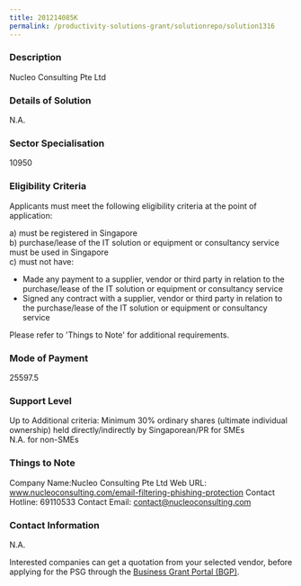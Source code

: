 ```yaml
---
title: 201214085K
permalink: /productivity-solutions-grant/solutionrepo/solution1316
---
```


### Description

Nucleo Consulting Pte Ltd

### Details of Solution

N.A.

### Sector Specialisation

 10950 

### Eligibility Criteria

Applicants must meet the following eligibility criteria at the point of application:

a) must be registered in Singapore <br>
b) purchase/lease of the IT solution or equipment or consultancy service must be used in Singapore <br>
c) must not have:
- Made any payment to a supplier, vendor or third party in relation to the purchase/lease of the IT solution or equipment or consultancy service
- Signed any contract with a supplier, vendor or third party in relation to the purchase/lease of the IT solution or equipment or consultancy service

Please refer to 'Things to Note' for additional requirements.

### Mode of Payment
25597.5

### Support Level
Up to Additional criteria: 
 Minimum 30% ordinary shares (ultimate individual ownership) held directly/indirectly by Singaporean/PR for SMEs <br>
N.A. for non-SMEs

### Things to Note
Company Name:Nucleo Consulting Pte Ltd 
Web URL: www.nucleoconsulting.com/email-filtering-phishing-protection 
Contact Hotline: 69110533 
Contact Email: contact@nucleoconsulting.com 


### Contact Information
N.A.

Interested companies can get a quotation from your selected vendor, before applying for the PSG through the <a target='_blank' rel='noopener' href='https://www.businessgrants.gov.sg/'>Business Grant Portal (BGP)</a>.
